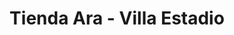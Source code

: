 ---
title: "Tienda Ara - Villa Estadio"
url: /soledad-colombia/tienda-ara-villa-estadio/
shop: supermercado
---